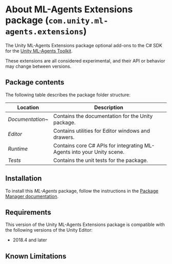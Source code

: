 # About ML-Agents Extensions package (`com.unity.ml-agents.extensions`)

The Unity ML-Agents Extensions package optional add-ons to the C# SDK for the
[Unity ML-Agents Toolkit](https://github.com/Unity-Technologies/ml-agents).

These extensions are all considered experimental, and their API or behavior
may change between versions.


## Package contents

The following table describes the package folder structure:

| **Location**     | **Description**                                                        |
| ---------------- | ---------------------------------------------------------------------- |
| _Documentation~_ | Contains the documentation for the Unity package.                      |
| _Editor_         | Contains utilities for Editor windows and drawers.                     |
| _Runtime_        | Contains core C# APIs for integrating ML-Agents into your Unity scene. |
| _Tests_          | Contains the unit tests for the package.                               |

<a name="Installation"></a>

## Installation

To install this _ML-Agents_ package, follow the instructions in the [Package
Manager documentation](https://docs.unity3d.com/Manual/upm-ui-install.html).


## Requirements

This version of the Unity ML-Agents Extensions package is compatible with the
following versions of the Unity Editor:

- 2018.4 and later

## Known Limitations

